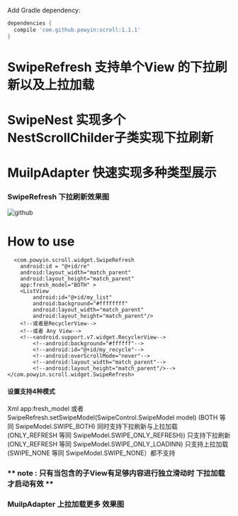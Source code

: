 Add Gradle dependency:
```gradle
dependencies {
  compile 'com.github.powyin:scroll:1.1.1'
}
```


# SwipeRefresh 支持单个View 的下拉刷新以及上拉加载
# SwipeNest 实现多个NestScrollChilder子类实现下拉刷新 
# MuilpAdapter 快速实现多种类型展示

### SwipeRefresh 下拉刷新效果图
![github](https://github.com/powyin/nest-scroll/blob/master/app/src/main/res/raw/refresh_pre.gif "github")  

# How to use

      <com.powyin.scroll.widget.SwipeRefresh
        android:id = "@+id/re"
        android:layout_width="match_parent"
        android:layout_height="match_parent"
        app:fresh_model="BOTH" >
        <ListView
            android:id="@+id/my_list"
            android:background="#ffffffff"
            android:layout_width="match_parent"
            android:layout_height="match_parent"/>
        <!--或者是RecyclerView-->
        <!--或者 Any View-->
        <!--<android.support.v7.widget.RecyclerView-->
            <!--android:background="#ffffff"-->
            <!--android:id="@+id/my_recycle"-->
            <!--android:overScrollMode="never"-->
            <!--android:layout_width="match_parent"-->
            <!--android:layout_height="match_parent"/>-->
    </com.powyin.scroll.widget.SwipeRefresh>
    
#### **设置支持4种模式** 
 Xml app:fresh_model 或者 SwipeRefresh.setSwipeModel(SwipeControl.SwipeModel model)
(BOTH 等同 SwipeModel.SWIPE_BOTH) 同时支持下拉刷新与上拉加载 </br>
(ONLY_REFRESH 等同 SwipeModel.SWIPE_ONLY_REFRESH)) 只支持下拉刷新 </br>
(ONLY_REFRESH 等同 SwipeModel.SWIPE_ONLY_LOADINN) 只支持上拉加载 </br>
(SWIPE_NONE 等同 SwipeModel.SWIPE_NONE）都不支持
### ** note : 只有当包含的子View有足够内容进行独立滑动时 下拉加载才启动有效 **
### MuilpAdapter 上拉加载更多 效果图








